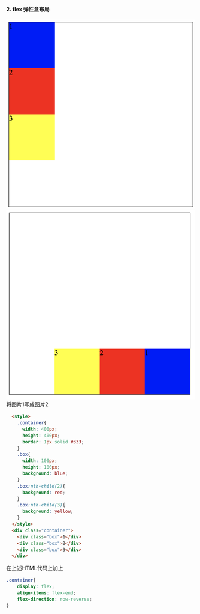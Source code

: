 #### 2. flex 弹性盒布局
![flex1](../images/flex1.png)
![flex2](../images/flex2.png)
将图片1写成图片2
```html
  <style>
    .container{
      width: 400px;
      height: 400px;
      border: 1px solid #333;
    }
    .box{
      width: 100px;
      height: 100px;
      background: blue;
    }
    .box:nth-child(2){
      background: red;
    }
    .box:nth-child(3){
      background: yellow;
    }
  </style>
  <div class="container">
    <div class="box">1</div>
    <div class="box">2</div>
    <div class="box">3</div>
  </div>
```
在上述HTML代码上加上
```css
.container{
    display: flex;
    align-items: flex-end;
    flex-direction: row-reverse;
}
```
